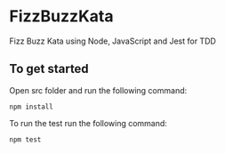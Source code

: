 # FizzBuzzKata

Fizz Buzz Kata using Node, JavaScript and Jest for TDD

## To get started

Open src folder and run the following command:

```
npm install
````

To run the test run the following command:

````
npm test
````
